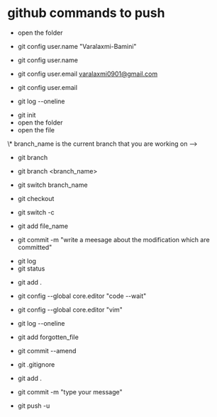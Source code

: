 # github commands to push
* open the folder
<!-- settingup user name-->
* git config user.name "Varalaxmi-Bamini"
<!-- checking the user name-->
* git config user.name
<!-- confguring with user email-->
* git config user.email varalaxmi0901@gmail.com
<!-- checking user configured email -->
* git config user.email
<!-- * to view everyones check points -->
* git log --oneline
<!-- initiatng git repository/project, before doing "git init" you need to check for "git status", if the git is not present then only go for "git init" to avoid error functions -->
* git init
* open the folder
* open the file
<!-- git branch lists out all the branches -->
<!--> \* branch_name is the current branch that you are working on --> 
* git branch

<!-- creates the branch-->
* git branch <branch_name>


<!--switching to specific branch -->
* git switch branch_name 

<!--  git checkout -b branch_name , checkout was the keyword earlier to switching branches and still exists, along with switching branch it does restore all working trees  -->
* git checkout <branch-name>

<!-- branch creation and switching takes place-->
* git switch -c <branch-name>

<!-- do not switch to other branches unles you commit the current modifications>

* modify the file
* git status
* <!-- syntax of git add: git add modified-file1 modified-file2 -> add specific files to the staging area -->
* git add file_name

<!-- git commit : opens the vim editor which is not user friendly so follow the below command, to come out of the vim press :q -->
* git commit -m "write a meesage about the modification which are committed"

<!-- "git log" is used to see all list of commits with commit messagesin the folder-->
* git log
* git status

<!-- if you want to add all the modified files to be updated, use "git add ." -->
* git add .

<!-- Incase of realtime projects we will have to write big commit message  -->
<!-- opening an editor from VS code -->
* git config --global core.editor "code --wait"

<!-- to open vim for wrting a commit message -->
* git config --global core.editor "vim"

<!-- viewing git log in short of every commit message in online -->
* git log --oneline 

<!-- fixinig mistakes in the last commit like forgot to add file or typo in commit message -->
<!-- adding forgotten file name-->
* git add forgotten_file
<!-- redo the last commit-->
* git commit --amend 


<!-- to ignore few files/folders when you're commiting to publishing publicly  -->
* git .gitignore
<!-- window will pops up in vscode mention those file_names or folders/ in that , save it then do "git commit ."-->
* git add .
* git commit -m "type your message"

* git push -u 



